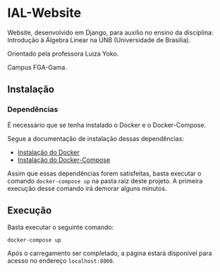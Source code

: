 # IAL-Website
Website, desenvolvido em Django, para auxílio no ensino da disciplina: Introdução à Álgebra Linear na UNB (Universidade de Brasília).

Orientado pela professora Luiza Yoko.

Campus FGA-Gama.

## Instalação

### Dependências

É necessário que se tenha instalado o Docker e o Docker-Compose.

Segue a documentação de instalação dessas dependências:

- [Instalação do Docker](https://docs.docker.com/get-docker/)
- [Instalação do Docker-Compose](https://docs.docker.com/compose/install/#install-compose)

Assim que essas dependências forem satisfeitas, basta executar o comando `docker-compose up` na pasta raíz deste projeto. A primeira execução desse comando irá demorar alguns minutos.

## Execução

Basta executar o seguinte comando:

```
docker-compose up
```

Após o carregamento ser completado, a página estará disponível para acesso no endereço `localhost:8000`.

